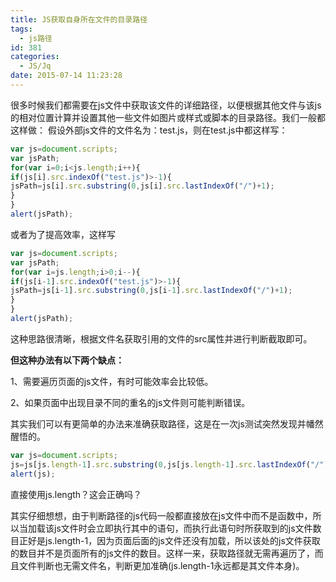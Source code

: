 ```yaml
---
title: JS获取自身所在文件的目录路径
tags:
  - js路径
id: 381
categories:
  - JS/Jq
date: 2015-07-14 11:23:28
---
```


很多时候我们都需要在js文件中获取该文件的详细路径，以便根据其他文件与该js的相对位置计算并设置其他一些文件如图片或样式或脚本的目录路径。我们一般都这样做：
假设外部js文件的文件名为：test.js，则在test.js中都这样写：
```javascript
var js=document.scripts;
var jsPath;
for(var i=0;i<js.length;i++){
if(js[i].src.indexOf("test.js")>-1){
jsPath=js[i].src.substring(0,js[i].src.lastIndexOf("/")+1);
}
}
alert(jsPath);
```
或者为了提高效率，这样写
```javascript
var js=document.scripts;
var jsPath;
for(var i=js.length;i>0;i--){
if(js[i-1].src.indexOf("test.js")>-1){
jsPath=js[i-1].src.substring(0,js[i-1].src.lastIndexOf("/")+1);
}
}
alert(jsPath);
```
这种思路很清晰，根据文件名获取引用的文件的src属性并进行判断截取即可。

**但这种办法有以下两个缺点：**

1、需要遍历页面的js文件，有时可能效率会比较低。

2、如果页面中出现目录不同的重名的js文件则可能判断错误。

其实我们可以有更简单的办法来准确获取路径，这是在一次js测试突然发现并幡然醒悟的。
```javascript
var js=document.scripts;
js=js[js.length-1].src.substring(0,js[js.length-1].src.lastIndexOf("/")+1);
alert(js);
```
直接使用js.length？这会正确吗？

其实仔细想想，由于判断路径的js代码一般都直接放在js文件中而不是函数中，所以当加载该js文件时会立即执行其中的语句，而执行此语句时所获取到的js文件数目正好是js.length-1，因为页面后面的js文件还没有加载，所以该处的js文件获取的数目并不是页面所有的js文件的数目。这样一来，获取路径就无需再遍历了，而且文件判断也无需文件名，判断更加准确(js.length-1永远都是其文件本身)。